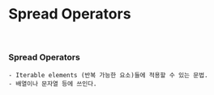 # Spread Operators
<br/>

### Spread Operators
    - Iterable elements (반복 가능한 요소)들에 적용할 수 있는 문법.
    - 배열이나 문자열 등에 쓰인다.

